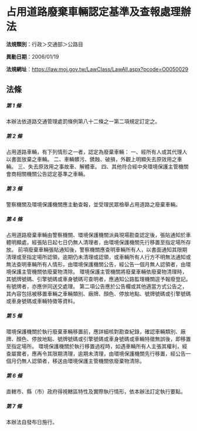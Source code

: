 # 占用道路廢棄車輛認定基準及查報處理辦法

**法規類別**：行政＞交通部＞公路目

**異動日期**：2006/01/19  

**法規網址**：https://law.moj.gov.tw/LawClass/LawAll.aspx?pcode=O0050029





## 法條
##### 第 1 條
本辦法依道路交通管理處罰條例第八十二條之一第二項規定訂定之。

##### 第 2 條
占用道路車輛，有下列情形之一者，認定為廢棄車輛：
一、經所有人或其代理人以書面放棄之車輛。
二、車輛髒污、銹蝕、破損，外觀上明顯失去原效用之車輛。
三、失去原效用之事故車、解體車。
四、其他符合經中央環境保護主管機關會商相關機關公告認定基準之車輛。

##### 第 3 條
警察機關及環境保護機關應主動查報，並受理民眾檢舉占用道路之廢棄車輛。

##### 第 4 條
占用道路廢棄車輛由警察機關、環境保護機關派員現場勘查認定後，張貼通知於車體明顯處，經張貼日起七日仍無人清理者，由環境保護機關先行移置至指定場所存放。
前項廢棄車輛張貼通知後，警察機關應查明車輛所有人，以書面通知其限期清理或至指定場所認領，逾期仍未清理或認領，或車輛所有人行方不明無法通知或無法查明車輛所有人情形，由環境保護機關公告，經公告一個月無人認領者，由環境保護主管機關依廢棄物清除。
環境保護主管機關將廢棄車輛依廢棄物清理時，其號牌號碼、引擎號碼或車身號碼可查明者，應通知公路監理機關逕予報廢登記。有號牌者，亦應併同送交處理。
第二項公告應於公告欄或其他適當方式公告之，其內容包括被移置車輛之車輛類別、廠牌、顏色、停放地點、號牌號碼或引擎號碼或車身號碼或車輛特徵等資料。

##### 第 5 條
環境保護機關於執行廢棄車輛移置前，應詳細核對勘查紀錄，確認車輛類別、廠牌、顏色、停放地點、號牌號碼或引擎號碼或車身號碼或車輛特徵無誤後，即移置至指定場所。
環境保護機關於執行移置過程時，如遇車輛所有人主張其權利，經查屬實者，應再令其限期清理，逾期未清理，由環境保護機關先行移置，經公告一個月仍無人認領者，移送由環境保護主管機關依廢棄物清除。

##### 第 6 條
直轄市、縣（市）政府得視轄區特性及實際執行情形，依本辦法訂定執行要點。

##### 第 7 條
本辦法自發布日施行。


